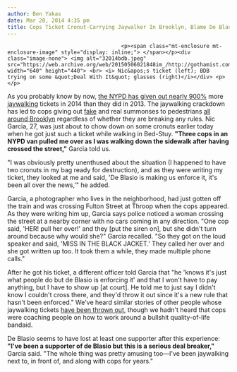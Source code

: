 ```yaml
---
author: Ben Yakas
date: Mar 20, 2014 4:35 pm
title: Cops Ticket Cronut-Carrying Jaywalker In Brooklyn, Blame De Blasio
---
```


	
										<p><span class="mt-enclosure mt-enclosure-image" style="display: inline;"> </span></p><div class="image-none"> <img alt="32014bdb.jpeg" src="https://web.archive.org/web/20150506021848im_/http://gothamist.com/attachments/byakas/32014bdb.jpeg" width="640" height="440"> <br> <i> Nic&apos;s ticket (left); BDB trying on some &quot;Deal With It&quot; glasses (right)</i></div> <p></p>

<p>As you probably know by now, <a href="https://web.archive.org/web/20150506021848/http://gothamist.com/2014/03/15/nypd_issued_452_jaywalking_tickets.php">the NYPD has given out nearly 900%</a> more <a href="https://web.archive.org/web/20150506021848/http://gothamist.com/tags/jaywalking">jaywalking</a> tickets in 2014 than they did in 2013. The jaywalking crackdown has led to cops giving out <a href="https://web.archive.org/web/20150506021848/http://gothamist.com/2014/03/13/cops_issuing_fake_summonses_to_jayw.php">fake</a> and real summonses to pedestrians <a href="https://web.archive.org/web/20150506021848/http://gothamist.com/2014/03/08/cops_ticketing_jaywalkers_at_busy_g.php">all around Brooklyn</a> regardless of whether they are breaking any rules. Nic Garcia, 27, was just about to chow down on some cronuts earlier today when he got just such a ticket while walking in Bed-Stuy. <strong>&quot;Three cops in an NYPD van pulled me over as I was walking down the sidewalk after having crossed the street,&quot;</strong> Garcia told us. </p>

<p>&quot;I was obviously pretty unenthused about the situation (I happened to have two cronuts in my bag ready for destruction), and as they were writing my ticket, they looked at me and said, &apos;De Blasio is making us enforce it, it&apos;s been all over the news,&apos;&quot; he added.</p>

<p>Garcia, a photographer who lives in the neighborhood, had just gotten off the train and was crossing Fulton Street at Throop when the cops appeared. As they were writing him up, Garcia says police noticed a woman crossing the street at a nearby corner with no cars coming in any direction. &quot;One cop said, &apos;HER! pull her over!&apos; and they [put the siren on], but she didn&apos;t turn around because why would she?&quot; Garcia recalled. &quot;So they got on the loud speaker and said, &apos;MISS IN THE BLACK JACKET.&apos; They called her over and she got written up too. It took them a while, they made multiple phone calls.&quot;</p>

<p>After he got his ticket, a different officer told Garcia that &quot;he &apos;knows it&apos;s just what people do but de Blasio is enforcing it&apos; and that I won&apos;t have to pay anything, but I have to show up [at court]. He told me to just say I didn&apos;t know I couldn&apos;t cross there, and they&apos;d throw it out since it&apos;s a new rule that hasn&apos;t been enforced.&quot; We&apos;ve heard similar stories of other people whose jaywalking tickets <a href="https://web.archive.org/web/20150506021848/http://gothamist.com/2014/03/13/cops_issuing_fake_summonses_to_jayw.php">have been thrown out</a>, though we hadn&apos;t heard that cops were coaching people on how to work around a bullshit quality-of-life bandaid. </p>

<p>De Blasio seems to have lost at least one supporter after this experience: <strong>&quot;I&apos;ve been a supporter of de Blasio but this is a serious deal breaker,&quot;</strong> Garcia said. &quot;The whole thing was pretty amusing too&#x2014;I&apos;ve been jaywalking next to, in front of, and along with cops for years.&quot;</p>					
										
									
				